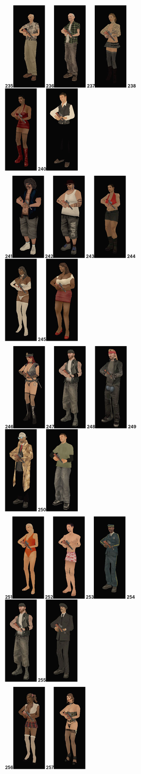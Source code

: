 **235**![Skinid235.jpg](/images/skinid235.jpg) **236**![Skinid236.jpg](/images/skinid236.jpg) **237**![Skinid237.jpg](/images/skinid237.jpg) **238**![Skinid238.jpg](/images/skinid238.jpg) **240**![Skinid240.jpg](/images/skinid240.jpg)

**241**![Skinid241.jpg](/images/skinid241.jpg) **242**![Skinid242.jpg](/images/skinid242.jpg) **243**![Skinid243.jpg](/images/skinid243.jpg) **244**![Skinid244.jpg](/images/skinid244.jpg) **245**![Skinid245.jpg](/images/skinid245.jpg)

**246**![Skinid246.jpg](/images/skinid246.jpg) **247**![Skinid247.jpg](/images/skinid247.jpg) **248**![Skinid248.jpg](/images/skinid248.jpg) **249**![Skinid249.jpg](/images/skinid249.jpg) **250**![Skinid250.jpg](/images/skinid250.jpg)

**251**![Skinid251.jpg](/images/skinid251.jpg) **252**![Skinid252.jpg](/images/skinid252.jpg) **253**![Skinid253.jpg](/images/skinid253.jpg) **254**![Skinid254.jpg](/images/skinid254.jpg) **255**![Skinid255.jpg](/images/skinid255.jpg)

**256**![Skinid256.jpg](/images/skinid256.jpg) **257**![Skinid257.jpg](/images/skinid257.jpg)

